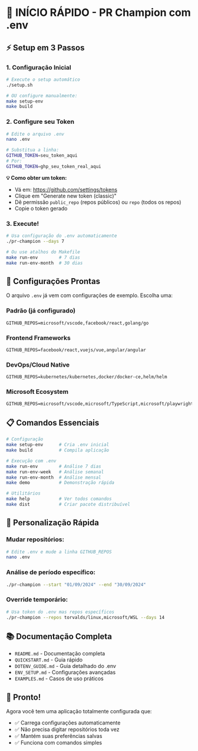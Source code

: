 # 🚀 INÍCIO RÁPIDO - PR Champion com .env

## ⚡ Setup em 3 Passos

### 1. Configuração Inicial
```bash
# Execute o setup automático
./setup.sh

# OU configure manualmente:
make setup-env
make build
```

### 2. Configure seu Token
```bash
# Edite o arquivo .env
nano .env

# Substitua a linha:
GITHUB_TOKEN=seu_token_aqui
# Por:
GITHUB_TOKEN=ghp_seu_token_real_aqui
```

**💡 Como obter um token:**
- Vá em: https://github.com/settings/tokens
- Clique em "Generate new token (classic)"
- Dê permissão `public_repo` (repos públicos) ou `repo` (todos os repos)
- Copie o token gerado

### 3. Execute!
```bash
# Usa configuração do .env automaticamente
./pr-champion --days 7

# Ou use atalhos do Makefile
make run-env        # 7 dias
make run-env-month  # 30 dias
```

## 🎯 Configurações Prontas

O arquivo `.env` já vem com configurações de exemplo. Escolha uma:

### Padrão (já configurado)
```properties
GITHUB_REPOS=microsoft/vscode,facebook/react,golang/go
```

### Frontend Frameworks
```properties
GITHUB_REPOS=facebook/react,vuejs/vue,angular/angular
```

### DevOps/Cloud Native
```properties
GITHUB_REPOS=kubernetes/kubernetes,docker/docker-ce,helm/helm
```

### Microsoft Ecosystem
```properties
GITHUB_REPOS=microsoft/vscode,microsoft/TypeScript,microsoft/playwright
```

## 📋 Comandos Essenciais

```bash
# Configuração
make setup-env      # Cria .env inicial
make build          # Compila aplicação

# Execução com .env
make run-env        # Análise 7 dias
make run-env-week   # Análise semanal
make run-env-month  # Análise mensal
make demo           # Demonstração rápida

# Utilitários
make help           # Ver todos comandos
make dist           # Criar pacote distribuível
```

## 🔧 Personalização Rápida

### Mudar repositórios:
```bash
# Edite .env e mude a linha GITHUB_REPOS
nano .env
```

### Análise de período específico:
```bash
./pr-champion --start "01/09/2024" --end "30/09/2024"
```

### Override temporário:
```bash
# Usa token do .env mas repos específicos
./pr-champion --repos torvalds/linux,microsoft/WSL --days 14
```

## 📚 Documentação Completa

- `README.md` - Documentação completa
- `QUICKSTART.md` - Guia rápido
- `DOTENV_GUIDE.md` - Guia detalhado do .env
- `ENV_SETUP.md` - Configurações avançadas
- `EXAMPLES.md` - Casos de uso práticos

## 🎉 Pronto!

Agora você tem uma aplicação totalmente configurada que:
- ✅ Carrega configurações automaticamente
- ✅ Não precisa digitar repositórios toda vez
- ✅ Mantém suas preferências salvas
- ✅ Funciona com comandos simples
